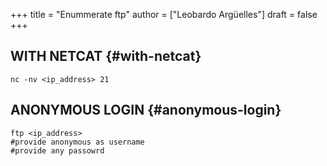 +++
title = "Enummerate ftp"
author = ["Leobardo Argüelles"]
draft = false
+++

## WITH NETCAT {#with-netcat}

```shell
nc -nv <ip_address> 21
```


## ANONYMOUS LOGIN {#anonymous-login}

```shell
ftp <ip_address>
#provide anonymous as username
#provide any passowrd
```
